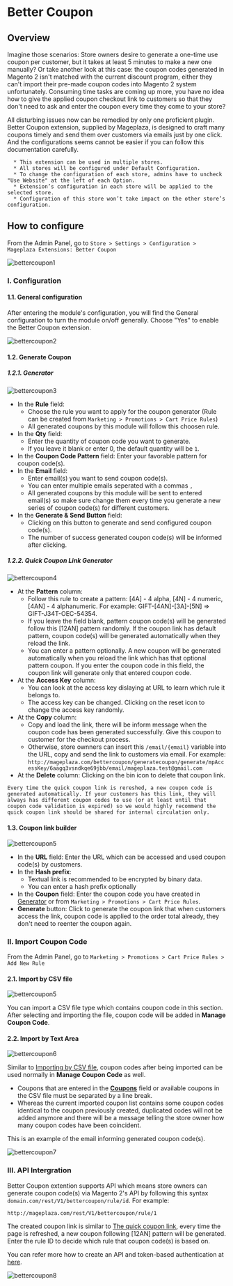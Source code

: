 # Better Coupon

## Overview
Imagine those scenarios: Store owners desire to generate a one-time use coupon per customer, but it takes at least 5 minutes to make a new one manually? Or take another look at this case: the coupon codes generated in Magento 2 isn't matched with the current discount program, either they can't import their pre-made coupon codes into Magento 2 system unfortunately. Consuming time tasks are coming up more, you have no idea how to give the applied coupon checkout link to customers so that they don't need to ask and enter the coupon every time they come to your store?

All disturbing issues now can be remedied by only one proficient plugin. Better Coupon extension, supplied by Mageplaza, is designed to craft many coupons timely and send them over customers via emails just by one click. And the configurations seems cannot be easier if you can follow this documentation carefully.

```
  * This extension can be used in multiple stores.
  * All stores will be configured under Default Configuration.
  * To change the configuration of each store, admins have to uncheck "Use Website" at the left of each Option.
  * Extension’s configuration in each store will be applied to the selected store.
  * Configuration of this store won’t take impact on the other store’s configuration.
```

## How to configure 
From the Admin Panel, go to ``Store > Settings > Configuration > Mageplaza Extensions: Better Coupon``

![bettercoupon1](https://i.imgur.com/k6iqSnV.png)

### I. Configuration
#### 1.1. General configuration
After entering the module's configuration, you will find the General configuration to turn the module on/off generally. Choose "Yes" to enable the Better Coupon extension.

![bettercoupon2](https://i.imgur.com/9OHyYIS.png)

#### 1.2. Generate Coupon
##### 1.2.1. Generator

![bettercoupon3](https://i.imgur.com/txNefTh.png)

* In the **Rule** field: 
  * Choose the rule you want to apply for the coupon generator (Rule can be created from ``Marketing > Promotions > Cart Price Rules``)
  * All generated coupons by this module will follow this choosen rule. 
* In the **Qty** field:
  * Enter the quantity of coupon code you want to generate.
  * If you leave it blank or enter 0, the default quantity will be ``1``.
* In the **Coupon Code Pattern** field: Enter your favorable pattern for coupon code(s).
* In the **Email** field: 
  * Enter email(s) you want to send coupon code(s).
  * You can enter multiple emails seperated with a commas ``,``
  * All generated coupons by this module will be sent to entered email(s) so make sure change them every time you generate a new series of coupon code(s) for different customers.
* In the **Generate & Send Button** field:
  * Clicking on this button to generate and send configured coupon code(s).
  * The number of success generated coupon code(s) will be informed after clicking.

##### 1.2.2. Quick Coupon Link Generator 

![bettercoupon4](https://i.imgur.com/BqWYG96.png)

* At the **Pattern** column:
  * Follow this rule to create a pattern: [4A] - 4 alpha, [4N] - 4 numeric, [4AN] - 4 alphanumeric. For example: GIFT-[4AN]-[3A]-[5N] => GIFT-J34T-OEC-54354.
  * If you leave the field blank, pattern coupon code(s) will be generated follow this [12AN] pattern randomly. If the coupon link has default pattern, coupon code(s) will be generated automatically when they reload the link.
  * You can enter a pattern optionally. A new coupon will be generated automatically when you reload the link which has that optional pattern coupon. If you enter the coupon code in this field, the coupon link will generate only that entered coupon code. 
* At the **Access Key** column:
  * You can look at the access key dislaying at URL to learn which rule it belongs to.
  * The access key can be changed. Clicking on the reset icon to change the access key randomly.
* At the **Copy** column:
  * Copy and load the link, there will be inform message when the coupon code has been generated successfully. Give this coupon to customer for the checkout process. 
  * Otherwise, store ownners can insert this ``/email/{email}`` variable into the URL, copy and send the link to customers via email. For example: ``http://mageplaza.com/bettercoupon/generatecoupon/generate/mpAccessKey/6aagq3vsndkqe69jbb/email/mageplaza.test@gmail.com``
* At the **Delete** column: Clicking on the bin icon to delete that coupon link.

```
Every time the quick coupon link is rereshed, a new coupon code is generated automatically. If your customers has this link, they will always has different coupon codes to use (or at least until that coupon code validation is expired) so we would highly recommend the quick coupon link should be shared for internal circulation only.
```

#### 1.3. Coupon link builder

![bettercoupon5](https://i.imgur.com/8hzGOrR.png)

* In the **URL** field: Enter the URL which can be accessed and used coupon code(s) by customers.
* In the **Hash prefix**: 
  * Textual link is recommended to be encrypted by binary data.
  * You can enter a hash prefix optionally
* In the **Coupon** field: Enter the coupon code you have created in [Generator](https://docs.mageplaza.com/better-coupon/#generator) or from ``Marketing > Promotions > Cart Price Rules``.
* **Generate** button: Click to generate the coupon link that when customers access the link, coupon code is applied to the order total already, they don't need to reenter the coupon again.

### II. Import Coupon Code
From the Admin Panel, go to ``Marketing > Promotions > Cart Price Rules > Add New Rule``

#### 2.1. Import by CSV file

![bettercoupon5](https://i.imgur.com/ozLUE2y.png)

You can import a CSV file type which contains coupon code in this section. After selecting and importing the file, coupon code will be added in **Manage Coupon Code**.

#### 2.2. Import by Text Area

![bettercoupon6](https://i.imgur.com/x6RBGnp.png)

Similar to [Importing by CSV file](https://docs.mageplaza.com/better-coupon/index.html#ii-import-coupon-code), coupon codes after being imported can be used normally in **Manage Coupon Code** as well.

* Coupons that are entered in the [**Coupons**](https://docs.mageplaza.com/better-coupon/#coupon-link-builder) field or available coupons in the CSV file must be separated by a line break.
* Whereas the current imported coupon list contains some coupon codes identical to the coupon previously created, duplicated codes will not be added anymore and there will be a message telling the store owner how many coupon codes have been coincident.

This is an example of the email informing generated coupon code(s).

![bettercoupon7](https://i.imgur.com/fWCXgTM.png)

### III. API Intergration
Better Coupon extention supports API which means store owners can generate coupon code(s) via Magento 2's API by following this syntax ``domain.com/rest/V1/bettercoupon/rule/id``. For example:

```
http://mageplaza.com/rest/V1/bettercoupon/rule/1 
```

The created coupon link is similar to [The quick coupon link](https://docs.mageplaza.com/better-coupon/#quick-coupon-link-generator), every time the page is refreshed, a new coupon following [12AN] pattern will be generated. Enter the rule ID to decide which rule that coupon code(s) is based on.

You can refer more how to create an API and token-based authentication at [here](http://devdocs.magento.com/guides/v2.0/get-started/authentication/gs-authentication-token.html#web-api-access).


![bettercoupon8](https://i.imgur.com/0EJTJdI.png)
